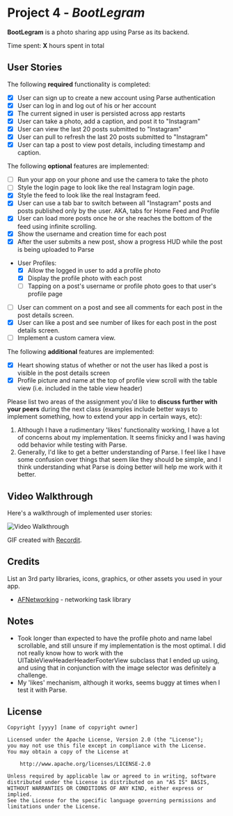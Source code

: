 # Project 4 - *BootLegram*

**BootLegram** is a photo sharing app using Parse as its backend.

Time spent: **X** hours spent in total

## User Stories

The following **required** functionality is completed:

- [x] User can sign up to create a new account using Parse authentication
- [x] User can log in and log out of his or her account
- [x] The current signed in user is persisted across app restarts
- [x] User can take a photo, add a caption, and post it to "Instagram"
- [x] User can view the last 20 posts submitted to "Instagram"
- [x] User can pull to refresh the last 20 posts submitted to "Instagram"
- [x] User can tap a post to view post details, including timestamp and caption.

The following **optional** features are implemented:

- [ ] Run your app on your phone and use the camera to take the photo
- [ ] Style the login page to look like the real Instagram login page.
- [x] Style the feed to look like the real Instagram feed.
- [x] User can use a tab bar to switch between all "Instagram" posts and posts published only by the user. AKA, tabs for Home Feed and Profile
- [x] User can load more posts once he or she reaches the bottom of the feed using infinite scrolling.
- [x] Show the username and creation time for each post
- [x] After the user submits a new post, show a progress HUD while the post is being uploaded to Parse
- User Profiles:
  - [x] Allow the logged in user to add a profile photo
  - [x] Display the profile photo with each post
  - [ ] Tapping on a post's username or profile photo goes to that user's profile page
- [ ] User can comment on a post and see all comments for each post in the post details screen.
- [x] User can like a post and see number of likes for each post in the post details screen.
- [ ] Implement a custom camera view.

The following **additional** features are implemented:

- [x] Heart showing status of whether or not the user has liked a post is visible in the post details screen
- [x] Profile picture and name at the top of profile view scroll with the table view (i.e. included in the table view header)

Please list two areas of the assignment you'd like to **discuss further with your peers** during the next class (examples include better ways to implement something, how to extend your app in certain ways, etc):

1. Although I have a rudimentary 'likes' functionality working, I have a lot of concerns about my implementation. It seems finicky and I was having odd behavior while testing with Parse.
2. Generally, I'd like to get a better understanding of Parse. I feel like I have some confusion over things that seem like they should be simple, and I think understanding what Parse is doing better will help me work with it better.

## Video Walkthrough

Here's a walkthrough of implemented user stories:

<img src='https://i.imgur.com/1aNiY3J.gif' title='Video Walkthrough' width='' alt='Video Walkthrough' />

GIF created with [Recordit](http://www.recordit.co).

## Credits

List an 3rd party libraries, icons, graphics, or other assets you used in your app.

- [AFNetworking](https://github.com/AFNetworking/AFNetworking) - networking task library


## Notes

- Took longer than expected to have the profile photo and name label scrollable, and still unsure if my implementation is the most optimal. I did not really know how to work with the UITableViewHeaderHeaderFooterView subclass that I ended up using, and using that in conjunction with the image selector was definitely a challenge.
- My 'likes' mechanism, although it works, seems buggy at times when I test it with Parse.

## License

    Copyright [yyyy] [name of copyright owner]

    Licensed under the Apache License, Version 2.0 (the "License");
    you may not use this file except in compliance with the License.
    You may obtain a copy of the License at

        http://www.apache.org/licenses/LICENSE-2.0

    Unless required by applicable law or agreed to in writing, software
    distributed under the License is distributed on an "AS IS" BASIS,
    WITHOUT WARRANTIES OR CONDITIONS OF ANY KIND, either express or implied.
    See the License for the specific language governing permissions and
    limitations under the License.
